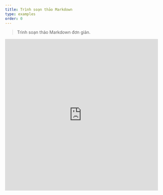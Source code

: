 ```yaml
---
title: Trình soạn thảo Markdown
type: examples
order: 0
---
```


> Trình soạn thảo Markdown đơn giản.

<iframe width="100%" height="500" src="https://jsfiddle.net/chrisvfritz/0dzvcf4d/embedded/result,html,js,css" allowfullscreen="allowfullscreen" frameborder="0"></iframe>
